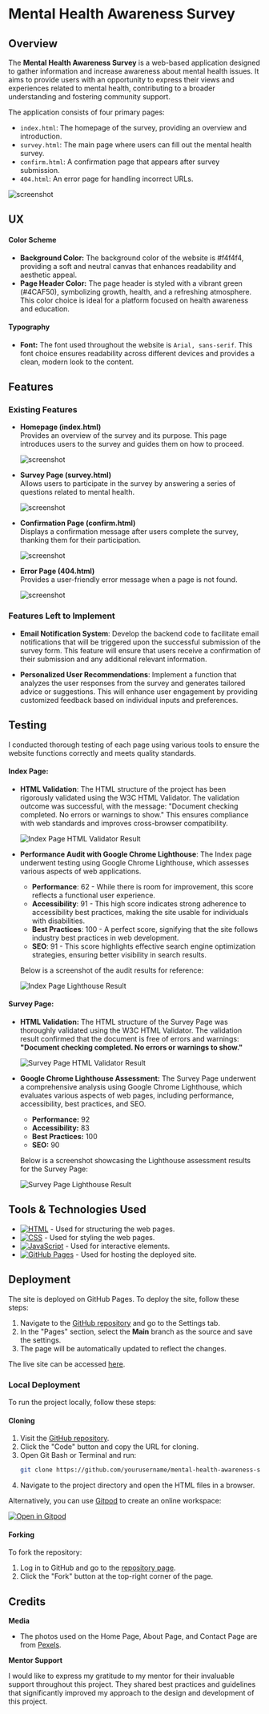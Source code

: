 # Mental Health Awareness Survey


## Overview

The **Mental Health Awareness Survey** is a web-based application designed to gather information and increase awareness about mental health issues. It aims to provide users with an opportunity to express their views and experiences related to mental health, contributing to a broader understanding and fostering community support.

The application consists of four primary pages:
- `index.html`: The homepage of the survey, providing an overview and introduction.
- `survey.html`: The main page where users can fill out the mental health survey.
- `confirm.html`: A confirmation page that appears after survey submission.
- `404.html`: An error page for handling incorrect URLs.

![screenshot](documentation/mockup.png)

## UX

#### Color Scheme

- **Background Color:** The background color of the website is #f4f4f4, providing a soft and neutral canvas that enhances readability and aesthetic appeal.
- **Page Header Color:** The page header is styled with a vibrant green (#4CAF50), symbolizing growth, health, and a refreshing atmosphere. This color choice is ideal for a platform focused on health awareness and education.

#### Typography

- **Font:** The font used throughout the website is `Arial, sans-serif`. This font choice ensures readability across different devices and provides a clean, modern look to the content.

## Features

### Existing Features

- **Homepage (index.html)**  
  Provides an overview of the survey and its purpose. This page introduces users to the survey and guides them on how to proceed.

  ![screenshot](documentation/index-page.png)

- **Survey Page (survey.html)**  
  Allows users to participate in the survey by answering a series of questions related to mental health.

  ![screenshot](documentation/survey-page.png)

- **Confirmation Page (confirm.html)**  
  Displays a confirmation message after users complete the survey, thanking them for their participation.

  ![screenshot](documentation/confirmation-page.png)

- **Error Page (404.html)**  
  Provides a user-friendly error message when a page is not found.

  ![screenshot](documentation/error-page.png)


### Features Left to Implement

- **Email Notification System**: Develop the backend code to facilitate email notifications that will be triggered upon the successful submission of the survey form. This feature will ensure that users receive a confirmation of their submission and any additional relevant information.

- **Personalized User Recommendations**: Implement a function that analyzes the user responses from the survey and generates tailored advice or suggestions. This will enhance user engagement by providing customized feedback based on individual inputs and preferences.



## Testing 

I conducted thorough testing of each page using various tools to ensure the website functions correctly and meets quality standards.
#### Index Page:

- **HTML Validation**: The HTML structure of the project has been rigorously validated using the W3C HTML Validator. The validation outcome was successful, with the message: "Document checking completed. No errors or warnings to show." This ensures compliance with web standards and improves cross-browser compatibility.
  
  ![Index Page HTML Validator Result](documentation/index-html-validator.png)

- **Performance Audit with Google Chrome Lighthouse**: The Index page underwent testing using Google Chrome Lighthouse, which assesses various aspects of web applications.

  - **Performance**: 62 - While there is room for improvement, this score reflects a functional user experience.
  - **Accessibility**: 91 - This high score indicates strong adherence to accessibility best practices, making the site usable for individuals with disabilities.
  - **Best Practices**: 100 - A perfect score, signifying that the site follows industry best practices in web development.
  - **SEO**: 91 - This score highlights effective search engine optimization strategies, ensuring better visibility in search results.

  Below is a screenshot of the audit results for reference:
  
  ![Index Page Lighthouse Result](documentation/index-lighthouse.png)


#### Survey Page:

- **HTML Validation:** The HTML structure of the Survey Page was thoroughly validated using the W3C HTML Validator. The validation result confirmed that the document is free of errors and warnings: **"Document checking completed. No errors or warnings to show."**
  
  ![Survey Page HTML Validator Result](documentation/survey-html-validator.png)

- **Google Chrome Lighthouse Assessment:** The Survey Page underwent a comprehensive analysis using Google Chrome Lighthouse, which evaluates various aspects of web pages, including performance, accessibility, best practices, and SEO.

  - **Performance:** 92  
  - **Accessibility:** 83  
  - **Best Practices:** 100  
  - **SEO:** 90  

  Below is a screenshot showcasing the Lighthouse assessment results for the Survey Page:

  ![Survey Page Lighthouse Result](documentation/survey-lighthouse.png)

 
## Tools & Technologies Used

- [![HTML](https://img.shields.io/badge/HTML-grey?logo=html5&logoColor=E34F26)](https://en.wikipedia.org/wiki/HTML) - Used for structuring the web pages.
- [![CSS](https://img.shields.io/badge/CSS-grey?logo=css3&logoColor=1572B6)](https://en.wikipedia.org/wiki/CSS) - Used for styling the web pages.
- [![JavaScript](https://img.shields.io/badge/JavaScript-grey?logo=javascript&logoColor=F7DF1E)](https://www.javascript.com) - Used for interactive elements.
- [![GitHub Pages](https://img.shields.io/badge/GitHub_Pages-grey?logo=githubpages&logoColor=222222)](https://pages.github.com) - Used for hosting the deployed site.

## Deployment

The site is deployed on GitHub Pages. To deploy the site, follow these steps:

1. Navigate to the [GitHub repository](https://github.com/yourusername/mental-health-awareness-survey) and go to the Settings tab.
2. In the "Pages" section, select the **Main** branch as the source and save the settings.
3. The page will be automatically updated to reflect the changes.

The live site can be accessed [here](https://yourusername.github.io/mental-health-awareness-survey).

### Local Deployment

To run the project locally, follow these steps:

#### Cloning

1. Visit the [GitHub repository](https://github.com/yourusername/mental-health-awareness-survey).
2. Click the "Code" button and copy the URL for cloning.
3. Open Git Bash or Terminal and run:
   ```bash
   git clone https://github.com/yourusername/mental-health-awareness-survey.git
   ```
4. Navigate to the project directory and open the HTML files in a browser.

Alternatively, you can use [Gitpod](https://gitpod.io) to create an online workspace:

[![Open in Gitpod](https://gitpod.io/button/open-in-gitpod.svg)](https://gitpod.io/#https://github.com/yourusername/mental-health-awareness-survey)

#### Forking

To fork the repository:

1. Log in to GitHub and go to the [repository page](https://github.com/yourusername/mental-health-awareness-survey).
2. Click the "Fork" button at the top-right corner of the page.

## Credits

**Media**

* The photos used on the Home Page, About Page, and Contact Page are from [Pexels](https://www.pexels.com/).

**Mentor Support**

I would like to express my gratitude to my mentor for their invaluable support throughout this project. They shared best practices and guidelines that significantly improved my approach to the design and development of this project. 